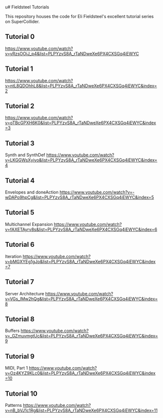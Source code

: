 u# Fieldsteel Tutorials







This repository houses the code for Eli Fieldsteel's excellent tutorial series on SuperCollider.

## Tutorial 0

https://www.youtube.com/watch?v=yRzsOOiJ_p4&list=PLPYzvS8A_rTaNDweXe6PX4CXSGq4iEWYC

## Tutorial 1

https://www.youtube.com/watch?v=ntL8QDOhhL8&list=PLPYzvS8A_rTaNDweXe6PX4CXSGq4iEWYC&index=2

## Tutorial 2

https://www.youtube.com/watch?v=oTBcGPXH6K0&list=PLPYzvS8A_rTaNDweXe6PX4CXSGq4iEWYC&index=3

## Tutorial 3

Synth and SynthDef
https://www.youtube.com/watch?v=LKGGWsXyiyo&list=PLPYzvS8A_rTaNDweXe6PX4CXSGq4iEWYC&index=4

## Tutorial 4

Envelopes and doneAction
https://www.youtube.com/watch?v=-wDAPo9hpCg&list=PLPYzvS8A_rTaNDweXe6PX4CXSGq4iEWYC&index=5

## Tutorial 5

Multichannel Expansion
https://www.youtube.com/watch?v=fAXETAyrv8s&list=PLPYzvS8A_rTaNDweXe6PX4CXSGq4iEWYC&index=6

## Tutorial 6

Iteration
https://www.youtube.com/watch?v=bMGXYEg1gJo&list=PLPYzvS8A_rTaNDweXe6PX4CXSGq4iEWYC&index=7

## Tutorial 7

Server Architecture
https://www.youtube.com/watch?v=VGs_lMw2hQg&list=PLPYzvS8A_rTaNDweXe6PX4CXSGq4iEWYC&index=8

## Tutorial 8

Buffers
https://www.youtube.com/watch?v=_GZmuvmgtUc&list=PLPYzvS8A_rTaNDweXe6PX4CXSGq4iEWYC&index=9

## Tutorial 9

MIDI, Part 1
https://www.youtube.com/watch?v=Oz4KYZ9KLc0&list=PLPYzvS8A_rTaNDweXe6PX4CXSGq4iEWYC&index=10

## Tutorial 10

Patterns
https://www.youtube.com/watch?v=nB_bVJ1c1Rg&list=PLPYzvS8A_rTaNDweXe6PX4CXSGq4iEWYC&index=11

